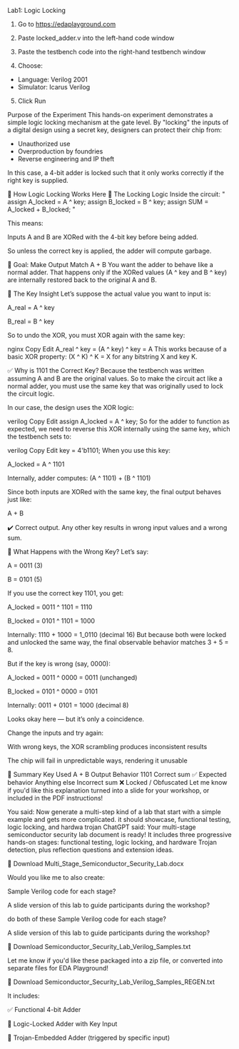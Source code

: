 Lab1: Logic Locking

1. Go to https://edaplayground.com

2. Paste locked_adder.v into the left-hand code window

3. Paste the testbench code into the right-hand testbench window

4. Choose:
  - Language: Verilog 2001
  - Simulator: Icarus Verilog

5. Click Run


Purpose of the Experiment
This hands-on experiment demonstrates a simple logic locking mechanism at the gate level. By "locking" the inputs of a digital design using a secret key, designers can protect their chip from:
- Unauthorized use
- Overproduction by foundries
- Reverse engineering and IP theft

In this case, a 4-bit adder is locked such that it only works correctly if the right key is supplied.

🧠 How Logic Locking Works Here
🔐 The Locking Logic
Inside the circuit:
"
assign A_locked = A ^ key;
assign B_locked = B ^ key;
assign SUM = A_locked + B_locked;
"

This means:

Inputs A and B are XORed with the 4-bit key before being added.

So unless the correct key is applied, the adder will compute garbage.

🎯 Goal: Make Output Match A + B
You want the adder to behave like a normal adder. That happens only if the XORed values (A ^ key and B ^ key) are internally restored back to the original A and B.

🧪 The Key Insight
Let’s suppose the actual value you want to input is:

A_real = A ^ key

B_real = B ^ key

So to undo the XOR, you must XOR again with the same key:

nginx
Copy
Edit
A_real ^ key = (A ^ key) ^ key = A
This works because of a basic XOR property:
(X ^ K) ^ K = X for any bitstring X and key K.

✅ Why is 1101 the Correct Key?
Because the testbench was written assuming A and B are the original values. So to make the circuit act like a normal adder, you must use the same key that was originally used to lock the circuit logic.

In our case, the design uses the XOR logic:

verilog
Copy
Edit
assign A_locked = A ^ key;
So for the adder to function as expected, we need to reverse this XOR internally using the same key, which the testbench sets to:

verilog
Copy
Edit
key = 4'b1101;
When you use this key:

A_locked = A ^ 1101

Internally, adder computes: (A ^ 1101) + (B ^ 1101)

Since both inputs are XORed with the same key, the final output behaves just like:

A + B

✔️ Correct output.
Any other key results in wrong input values and a wrong sum.

🚨 What Happens with the Wrong Key?
Let’s say:

A = 0011 (3)

B = 0101 (5)

If you use the correct key 1101, you get:

A_locked = 0011 ^ 1101 = 1110

B_locked = 0101 ^ 1101 = 1000

Internally: 1110 + 1000 = 1_0110 (decimal 16)
But because both were locked and unlocked the same way, the final observable behavior matches 3 + 5 = 8.

But if the key is wrong (say, 0000):

A_locked = 0011 ^ 0000 = 0011 (unchanged)

B_locked = 0101 ^ 0000 = 0101

Internally: 0011 + 0101 = 1000 (decimal 8)

Looks okay here — but it’s only a coincidence.

Change the inputs and try again:

With wrong keys, the XOR scrambling produces inconsistent results

The chip will fail in unpredictable ways, rendering it unusable

🧪 Summary
Key Used	A + B Output	Behavior
1101	Correct sum	✅ Expected behavior
Anything else	Incorrect sum	❌ Locked / Obfuscated
Let me know if you'd like this explanation turned into a slide for your workshop, or included in the PDF instructions!







You said:
Now generate a multi-step kind of a lab that start with a simple example and gets more complicated. it should showcase, functional testing, logic locking, and hardwa trojan
ChatGPT said:
Your multi-stage semiconductor security lab document is ready! It includes three progressive hands-on stages: functional testing, logic locking, and hardware Trojan detection, plus reflection questions and extension ideas.

📄 Download Multi_Stage_Semiconductor_Security_Lab.docx

Would you like me to also create:

Sample Verilog code for each stage?

A slide version of this lab to guide participants during the workshop? ​​

do both of these Sample Verilog code for each stage?

A slide version of this lab to guide participants during the workshop?






📄 Download Semiconductor_Security_Lab_Verilog_Samples.txt

Let me know if you'd like these packaged into a zip file, or converted into separate files for EDA Playground! ​​


📄 Download Semiconductor_Security_Lab_Verilog_Samples_REGEN.txt

It includes:

✅ Functional 4-bit Adder

🔐 Logic-Locked Adder with Key Input

🐞 Trojan-Embedded Adder (triggered by specific input)
